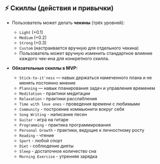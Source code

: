 ## ⚡️ Скиллы (действия и привычки)

- Пользователь может делать **чекины** (трёх уровней):
  - `Light` (+0.1)
  - `Medium` (+0.2)
  - `Strong` (+0.3)
  - `Custom` (настраивается вручную для отдельного чекина)
  - Пользователь может  вручную изменить стандартное влияние каждого чек-ина для конкретного скилла.
 
    
- **Обязательные скиллы в MVP:**
  - `Stick-to-it'ness` — навык держаться намеченного плана и не менять постоянно мнение
  - `Planning` — навык планирования задач и управления временем
  - `Meditation` - практики медитации
  - `Relaxation` - практики расслабления
  - `Time with love ones` - проведения времени с любимыми
  - `Community` - построение коммьюнити вокруг себя
  - `Song Writing` - написание песен
  - `Guitar` - игра на гитаре
  - `Programming` - практика программирования
  - `Personal Growth` - практики, ведущие к личностному росту
  - `Reading` - чтение
  - `Sport` - любой спорт 
  - `Diet` - соблюдение диеты
  - `Sleep` - достаточное количество сна
  - `Morning Exercise` - утренняя зарядка 